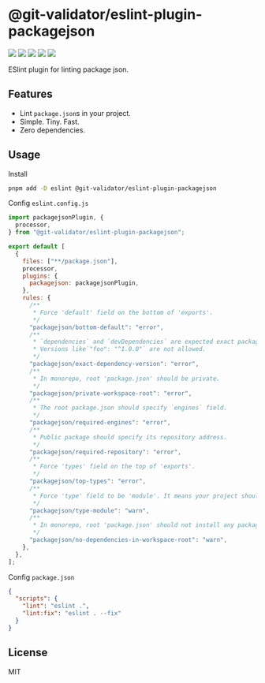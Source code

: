 # @git-validator/eslint-plugin-packagejson

[![](https://img.shields.io/npm/l/@git-validator/eslint-plugin-packagejson.svg)](https://github.com/zanminkian/git-validator/blob/main/LICENSE)
[![](https://img.shields.io/npm/v/@git-validator/eslint-plugin-packagejson.svg)](https://www.npmjs.com/package/@git-validator/eslint-plugin-packagejson)
[![](https://img.shields.io/npm/dm/@git-validator/eslint-plugin-packagejson.svg)](https://www.npmjs.com/package/@git-validator/eslint-plugin-packagejson)
[![](https://img.shields.io/librariesio/release/npm/@git-validator/eslint-plugin-packagejson)](https://www.npmjs.com/package/@git-validator/eslint-plugin-packagejson)
[![](https://packagephobia.com/badge?p=@git-validator/eslint-plugin-packagejson)](https://packagephobia.com/result?p=@git-validator/eslint-plugin-packagejson)

ESlint plugin for linting package json.

## Features

- Lint `package.json`s in your project.
- Simple. Tiny. Fast.
- Zero dependencies.

## Usage

Install

```sh
pnpm add -D eslint @git-validator/eslint-plugin-packagejson
```

Config `eslint.config.js`

```js
import packagejsonPlugin, {
  processor,
} from "@git-validator/eslint-plugin-packagejson";

export default [
  {
    files: ["**/package.json"],
    processor,
    plugins: {
      packagejson: packagejsonPlugin,
    },
    rules: {
      /**
       * Force 'default' field on the bottom of 'exports'.
       */
      "packagejson/bottom-default": "error",
      /**
       * `dependencies` and `devDependencies` are expected exact package versions.
       * Versions like`"foo": "^1.0.0"` are not allowed.
       */
      "packagejson/exact-dependency-version": "error",
      /**
       * In monorepo, root 'package.json' should be private.
       */
      "packagejson/private-workspace-root": "error",
      /**
       * The root package.json should specify `engines` field.
       */
      "packagejson/required-engines": "error",
      /**
       * Public package should specify its repository address.
       */
      "packagejson/required-repository": "error",
      /**
       * Force 'types' field on the top of 'exports'.
       */
      "packagejson/top-types": "error",
      /**
       * Force 'type' field to be 'module'. It means your project should be ESM.
       */
      "packagejson/type-module": "warn",
      /**
       * In monorepo, root 'package.json' should not install any packages to 'dependencies'.
       */
      "packagejson/no-dependencies-in-workspace-root": "warn",
    },
  },
];
```

Config `package.json`

```json
{
  "scripts": {
    "lint": "eslint .",
    "lint:fix": "eslint . --fix"
  }
}
```

## License

MIT
